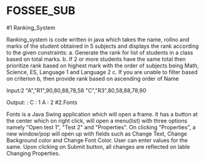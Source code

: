 # FOSSEE_SUB
#1 Ranking_System

Ranking_system is code written in java which takes the name, rollno and marks of the student obtained in 5 subjects and displays the rank according to the given constraints: a. Generate the rank for list of students in a class based on total marks. b. If 2 or more students have the same total then prioritize rank based on highest mark with the order of subjects being Math, Science, ES, Language 1 and Language 2 c. If you are unable to filter based on criterion b, then provide rank based on ascending order of Name

Input:2 "A","R1",90,80,88,78,58 "C","R3",80,58,88,78,90 

Output: :  C : 1 A : 2
#2.Fonts

Fonts is a Java Swing application which will open a frame. It has a button at the center which on right click, will open a menu(list) with three options namely "Open test 1", "Test 2" and "Properties". On clicking "Properties", a new window/pop will open up with fields such as Change Text, Change Background color and Change Font Color. User can enter values for the same. Upon clicking on Submit button, all changes are reflected on lable Changing Properties.

